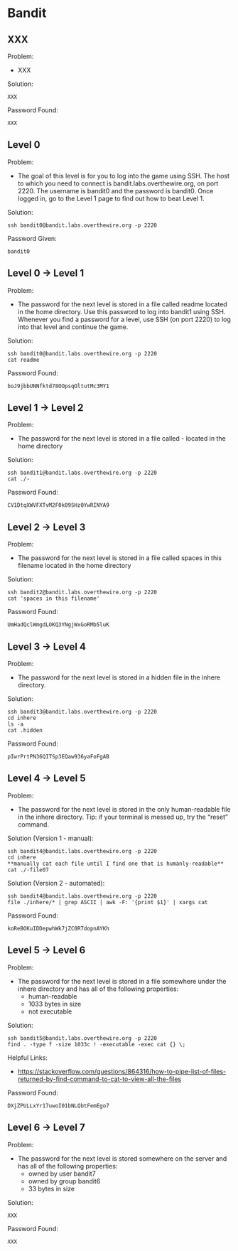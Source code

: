 # Bandit

## XXX
Problem:
- XXX

Solution:
```
XXX
```

Password Found:
```
XXX
```


## Level 0
Problem:
- The goal of this level is for you to log into the game using SSH. The host to which you need to connect is bandit.labs.overthewire.org, on port 2220. The username is bandit0 and the password is bandit0. Once logged in, go to the Level 1 page to find out how to beat Level 1.

Solution:
```
ssh bandit0@bandit.labs.overthewire.org -p 2220
```

Password Given:
```
bandit0
```


##  Level 0 → Level 1
Problem:
- The password for the next level is stored in a file called readme located in the home directory. Use this password to log into bandit1 using SSH. Whenever you find a password for a level, use SSH (on port 2220) to log into that level and continue the game.

Solution:
```
ssh bandit0@bandit.labs.overthewire.org -p 2220
cat readme
```

Password Found:
```
boJ9jbbUNNfktd78OOpsqOltutMc3MY1
```


## Level 1 → Level 2
Problem:
- The password for the next level is stored in a file called - located in the home directory

Solution:
```
ssh bandit1@bandit.labs.overthewire.org -p 2220
cat ./-
```

Password Found:
```
CV1DtqXWVFXTvM2F0k09SHz0YwRINYA9
```


## Level 2 → Level 3
Problem:
- The password for the next level is stored in a file called spaces in this filename located in the home directory

Solution:
```
ssh bandit2@bandit.labs.overthewire.org -p 2220
cat 'spaces in this filename'
```

Password Found:
```
UmHadQclWmgdLOKQ3YNgjWxGoRMb5luK
```


## Level 3 → Level 4
Problem:
- The password for the next level is stored in a hidden file in the inhere directory.

Solution:
```
ssh bandit3@bandit.labs.overthewire.org -p 2220
cd inhere
ls -a
cat .hidden
```

Password Found:
```
pIwrPrtPN36QITSp3EQaw936yaFoFgAB
```


## Level 4 → Level 5
Problem:
- The password for the next level is stored in the only human-readable file in the inhere directory. Tip: if your terminal is messed up, try the “reset” command.

Solution (Version 1 - manual):
```
ssh bandit4@bandit.labs.overthewire.org -p 2220
cd inhere
**manually cat each file until I find one that is humanly-readable**
cat ./-file07
```

Solution (Version 2 - automated):
```
ssh bandit4@bandit.labs.overthewire.org -p 2220
file ./inhere/* | grep ASCII | awk -F: '{print $1}' | xargs cat
```

Password Found:
```
koReBOKuIDDepwhWk7jZC0RTdopnAYKh
```


## Level 5 → Level 6
Problem:
- The password for the next level is stored in a file somewhere under the inhere directory and has all of the following properties:
    * human-readable
    * 1033 bytes in size
    * not executable

Solution:
```
ssh bandit5@bandit.labs.overthewire.org -p 2220
find . -type f -size 1033c ! -executable -exec cat {} \;
```

Helpful Links:
- https://stackoverflow.com/questions/864316/how-to-pipe-list-of-files-returned-by-find-command-to-cat-to-view-all-the-files

Password Found:
```
DXjZPULLxYr17uwoI01bNLQbtFemEgo7
```


## Level 6 → Level 7
Problem:
- The password for the next level is stored somewhere on the server and has all of the following properties:
     * owned by user bandit7
     * owned by group bandit6
     * 33 bytes in size

Solution:
```
XXX
```

Password Found:
```
XXX
```




